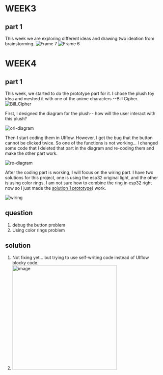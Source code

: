 # WEEK3

## part 1

This week we are exploring different ideas and drawing two ideation from brainstorming. 
![Frame 7](https://github.com/galinajialinzhu/Adv-prototyping/assets/92561657/3255a609-30b6-4a7b-9a9e-8c4bdb418cdb)
![Frame 6](https://github.com/galinajialinzhu/Adv-prototyping/assets/92561657/d2dc491d-bf00-41a1-a4fe-9f58766c88ae)

# WEEK4
## part 1
This week, we started to do the prototype part for it. I chose the plush toy idea and meshed it with one of the anime characters --Bill Cipher.
![Bill_Cipher](https://github.com/galinajialinzhu/Adv-prototyping/assets/92561657/8873a6bc-0d6d-4913-ab40-f683a3d7410d)

First, I designed the diagram for the plush-- how will the user interact with this plush?

![ori-diagram](https://github.com/galinajialinzhu/Adv-prototyping/assets/92561657/bd9ededc-28f9-45ab-b5bd-83e22c344a45)

Then I start coding them in UIflow. However, I get the bug that the button cannot be clicked twice. So one of the functions is not working... I changed some code that I deleted that part in the diagram and re-coding them and make the other part work.

![re-diagram](https://github.com/galinajialinzhu/Adv-prototyping/assets/92561657/0a5e0b31-0ae8-47d9-b496-69be8a8f8ab8)


After the coding part is working, I will focus on the wiring part. I have two solutions for this project, one is using the esp32 original light, and the other is using color rings. I am not sure how to combine the ring in esp32 right now so I just made the [solution 1 prototype](../code_oct6_0500.m5f2)) work.

![wiring](https://github.com/galinajialinzhu/Adv-prototyping/assets/92561657/3718bf91-1302-42a7-ad69-3150c048c9bc)

## question
1. debug the button problem
2. Using color rings problem

## solution
1. Not fixing yet... but trying to use self-writing code instead of UIflow blocky code.
2. <img width="340" alt="image" src="https://github.com/galinajialinzhu/Adv-prototyping/assets/92561657/ebd99759-2fcc-4f1e-91c2-ac53612cab93">
